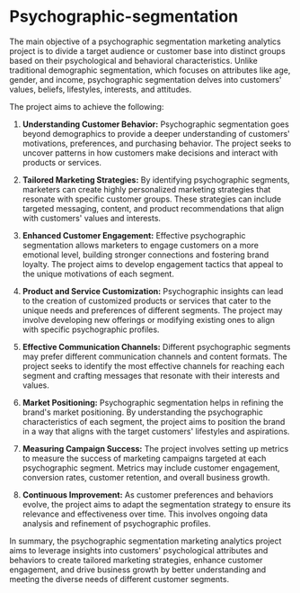 # Psychographic-segmentation
The main objective of a psychographic segmentation marketing analytics project is to divide a target audience or customer base into distinct groups based on their psychological and behavioral characteristics. Unlike traditional demographic segmentation, which focuses on attributes like age, gender, and income, psychographic segmentation delves into customers' values, beliefs, lifestyles, interests, and attitudes.

The project aims to achieve the following:

1. **Understanding Customer Behavior:** Psychographic segmentation goes beyond demographics to provide a deeper understanding of customers' motivations, preferences, and purchasing behavior. The project seeks to uncover patterns in how customers make decisions and interact with products or services.

2. **Tailored Marketing Strategies:** By identifying psychographic segments, marketers can create highly personalized marketing strategies that resonate with specific customer groups. These strategies can include targeted messaging, content, and product recommendations that align with customers' values and interests.

3. **Enhanced Customer Engagement:** Effective psychographic segmentation allows marketers to engage customers on a more emotional level, building stronger connections and fostering brand loyalty. The project aims to develop engagement tactics that appeal to the unique motivations of each segment.

4. **Product and Service Customization:** Psychographic insights can lead to the creation of customized products or services that cater to the unique needs and preferences of different segments. The project may involve developing new offerings or modifying existing ones to align with specific psychographic profiles.

5. **Effective Communication Channels:** Different psychographic segments may prefer different communication channels and content formats. The project seeks to identify the most effective channels for reaching each segment and crafting messages that resonate with their interests and values.

6. **Market Positioning:** Psychographic segmentation helps in refining the brand's market positioning. By understanding the psychographic characteristics of each segment, the project aims to position the brand in a way that aligns with the target customers' lifestyles and aspirations.

7. **Measuring Campaign Success:** The project involves setting up metrics to measure the success of marketing campaigns targeted at each psychographic segment. Metrics may include customer engagement, conversion rates, customer retention, and overall business growth.

8. **Continuous Improvement:** As customer preferences and behaviors evolve, the project aims to adapt the segmentation strategy to ensure its relevance and effectiveness over time. This involves ongoing data analysis and refinement of psychographic profiles.

In summary, the psychographic segmentation marketing analytics project aims to leverage insights into customers' psychological attributes and behaviors to create tailored marketing strategies, enhance customer engagement, and drive business growth by better understanding and meeting the diverse needs of different customer segments.
